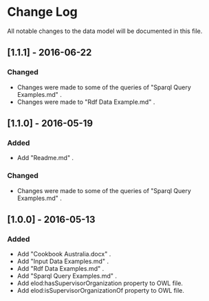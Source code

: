 # Change Log
All notable changes to the data model will be documented in this file.

## [1.1.1] - 2016-06-22
### Changed
- Changes were made to some of the queries of "Sparql Query Examples.md" .
- Changes were made to "Rdf Data Example.md" .


## [1.1.0] - 2016-05-19
### Added
- Add "Readme.md" .

### Changed
-  Changes were made to some of the queries of "Sparql Query Examples.md" .


## [1.0.0] - 2016-05-13
### Added
- Add "Cookbook Australia.docx" .
- Add "Input Data Examples.md" .
- Add "Rdf Data Examples.md" .
- Add "Sparql Query Examples.md" .
- Add elod:hasSupervisorOrganization property to OWL file.
- Add elod:isSupervisorOrganizationOf property to OWL file.
